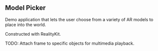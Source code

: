 <h2>Model Picker</h2>

Demo application that lets the user choose from a variety of AR models to place into the world.

Constructed with RealityKit.

TODO: Attach frame to specific objects for multimedia playback.